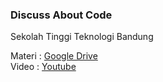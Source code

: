 ### Discuss About Code

Sekolah Tinggi Teknologi Bandung

Materi : [Google Drive](https://drive.google.com/drive/folders/1eZzSqHxb71DJ1iv5x0OqBSOXgg0XUKXP?usp=sharing) <br>
Video : [Youtube](https://www.youtube.com/playlist?list=PLsJIhg8T-KDfgmlFvvztVonXzX1FLXcT_)
